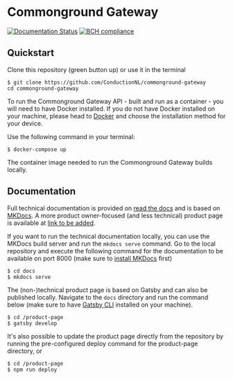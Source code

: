 # Commonground Gateway

[![Documentation Status](https://readthedocs.org/projects/commonground-gateway/badge/?version=latest)](https://commonground-gateway.readthedocs.io/en/latest/?badge=latest)
[![BCH compliance](https://bettercodehub.com/edge/badge/ConductionNL/commonground-gateway?branch=master)](https://bettercodehub.com/)

## Quickstart

Clone this repository (green button up) or use it in the terminal

```cli
$ git clone https://github.com/ConductionNL/commonground-gateway
cd commonground-gateway
```

To run the Commonground Gateway API - built and run as a container - you will need to have Docker
installed. If you do not have Docker installed on your machine, please head to [Docker](https://docs.docker.com/get-started/) and choose the installation method for your device.

Use the following command in your terminal:

```cli
$ docker-compose up
```

The container image needed to run the Commonground Gateway builds locally.

## Documentation

Full technical documentation is provided on [read the docs](https://commonground-gateway.readthedocs.io/) and is based on [MKDocs](https://www.mkdocs.org/). A more product owner-focused (and less technical) product page is available at [link to be added]().

If you want to run the technical documentation locally, you can use the MKDocs build server and run the `mkdocs serve` command. Go to the local repository and execute the following command for the documentation to be available on port 8000 (make sure to [install MKDocs](https://www.mkdocs.org/user-guide/installation/) first)

```cli
$ cd docs
$ mkdocs serve
```

The (non-)technical product page is based on Gatsby and can also be published locally. Navigate to the `docs` directory and run the command below (make sure to have [Gatsby CLI](https://www.gatsbyjs.com/docs/tutorial/part-0/#gatsby-cli) installed on your machine).

```cli
$ cd /product-page
$ gatsby develop
```

It's also possible to update the product page directly from the repository by running the pre-configured deploy command for the product-page directory, or

```cli
$ cd /product-page
$ npm run deploy
```

